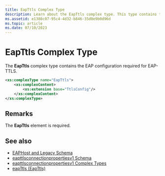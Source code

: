 ```yaml
---
title: EapTtls Complex Type
description: Learn about the EapTtls complex type. This type contains the EAP configuration required for EAP-TTLS.
ms.assetid: e1380c07-95c4-4d32-b846-35d0e9b0d96d
ms.topic: article
ms.date: 07/10/2023
---
```


# EapTtls Complex Type

The **EapTtls** complex type contains the EAP configuration required for EAP-TTLS.

```XML
<xs:complexType name="EapTtls">
    <xs:complexContent>
        <xs:extension base="TtlsConfig"/>
    </xs:complexContent>
</xs:complexType>
```

## Remarks

The **EapTtls** element is required.

## See also

- [EAPHost and Legacy Schema](eaphost-schemas.md)
- [eapttlsconnectionpropertiesv1 Schema](eapttlsconnectionpropertiesv1schema-schema.md)
- [eapttlsconnectionpropertiesv1 Complex Types](eapttlsconnectionpropertiesv1schema-complex-types.md)
- [eapTtls (EapTtls)](eapttlsconnectionpropertiesv1schema-eapttls-eapttls-element.md)
